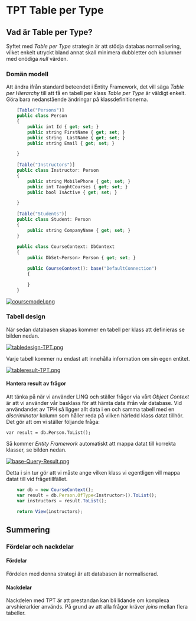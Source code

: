 # TPT Table per Type
## Vad är Table per Type?
Syftet med *Table per Type* strategin är att stödja databas  normalisering, vilket enkelt utryckt bland annat skall minimera dubbletter och kolumner med onödiga *null* värden.

### Domän modell

Att ändra ifrån standard beteendet i Entity Framework, det vill säga *Table per Hierarchy* till att få en tabell per klass *Table per Type* är väldigt enkelt. Göra bara nedanstående ändringar på klassdefinitionerna.

```javascript
    [Table("Persons")]
    public class Person
    {
        public int Id { get; set; }
        public string FirstName { get; set; }
        public string  LastName { get; set; }
        public string Email { get; set; }

    }
    
    [Table("Instructors")]
    public class Instructor: Person
    {
        public string MobilePhone { get; set; }
        public int TaughtCourses { get; set; }
        public bool IsActive { get; set; }

    }
    
    [Table("Students")]
    public class Student: Person
    {
        public string CompanyName { get; set; }
    }
    
    public class CourseContext: DbContext
    {
        public DbSet<Person> Person { get; set; }

        public CourseContext(): base("DefaultConnection")
        {

        }
    }
```
[![coursemodel.png](https://i.postimg.cc/ZqZrchHx/coursemodel.png)](https://postimg.cc/5X7Y4TZX)

### Tabell design

När sedan databasen skapas kommer en tabell per klass att definieras se bilden nedan.

[![tabledesign-TPT.png](https://i.postimg.cc/rmYd46zj/tabledesign-TPT.png)](https://postimg.cc/CBkLyQGn)

Varje tabell kommer nu endast att innehålla information om sin egen entitet.

[![tableresult-TPT.png](https://i.postimg.cc/v8rFDrjg/tableresult-TPT.png)](https://postimg.cc/QVdnyTjh)

#### Hantera result av frågor
Att tänka på när vi använder LINQ och ställer frågor via vårt *Object Context* är att vi använder vår basklass för att hämta data ifrån vår database. Vid användandet av TPH så ligger allt data i en och samma tabell med en *discriminator* kolumn som håller reda på vilken härledd klass datat tillhör. Det gör att om vi ställer följande fråga:
 ```
 var result = db.Person.ToList();
 ```
 Så kommer *Entity Framework* automatiskt att mappa datat till korrekta klasser, se bilden nedan.
 
[![base-Query-Result.png](https://i.postimg.cc/pr1W1Dqz/base-Query-Result.png)](https://postimg.cc/H8X1r7Gk)

Detta i sin tur gör att vi måste ange vilken klass vi egentligen vill mappa datat till vid frågetillfället.

```javascript
    var db = new CourseContext();
    var result = db.Person.OfType<Instructor>().ToList();
    var instructors = result.ToList();

    return View(instructors);
```
## Summering
### Fördelar och nackdelar
#### Fördelar
Fördelen med denna strategi är att databasen är normaliserad.
#### Nackdelar
Nackdelen med TPT är att prestandan kan bli lidande om komplexa arvshierarkier används. På grund av att alla frågor kräver *joins* mellan flera tabeller.
